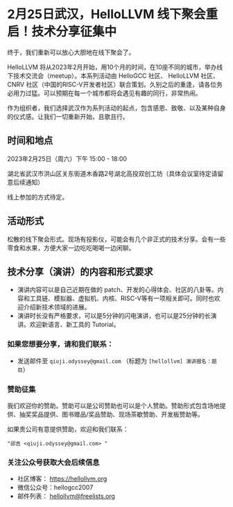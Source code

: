 # 2月25日武汉，HelloLLVM 线下聚会重启！技术分享征集中

终于，我们重新可以放心大胆地在线下聚会了。

HelloLLVM 将从2023年2月开始，用10个月的时间，在10座不同的城市，举办线下技术交流会（meetup）。本系列活动由 HelloGCC 社区、 HelloLLVM 社区、CNRV 社区（中国的RISC-V开发者社区）联合策划。久别之后的重逢，请各位务必用力过猛。可以预期在每一个城市都将会遇见有趣的同行，非常热闹。

作为组织者，我们选择武汉作为系列活动的起点，包含感恩、致敬、以及某种自身的仪式感。让我们一切重新开始，且歌且行。

## 时间和地点

2023年2月25日（周六）下午 15:00 - 18:00

湖北省武汉市洪山区关东街道木香路2号湖北高投双创工坊（具体会议室待定请留意后续通知）

线上参加的方式待定。

## 活动形式

松散的线下聚会形式。现场有投影仪，可能会有几个非正式的技术分享。会有一些零食和水果，方便大家一边吃吃喝喝一边闲聊。

## 技术分享（演讲）的内容和形式要求

- 演讲内容可以是自己近期在做的 patch、开发的心得体会、社区的八卦等。内容和工具链、模拟器、虚拟机、内核、RISC-V等有一项相关即可。同时也欢迎介绍新技术领域的进展。
- 演讲时长没有严格要求，可以是5分钟的闪电演讲，也可以是25分钟的长演讲。欢迎新语言、新工具的 Tutorial。

### 如果您想要分享，请和我们联系：

- 发送邮件至 `qiuji.odyssey@gmail.com` （标题为 `[hellollvm] 演讲报名：题目`）

### 赞助征集

我们欢迎你的赞助。赞助可以是公司赞助也可以是个人赞助。赞助形式包含场地提供、抽奖奖品提供、图书赠品/奖品赞助、现场茶歇赞助、开发板赞助等。

如果贵公司有意提供赞助，欢迎和我们联系：  

`"邱吉 <qiuji.odyssey@gmail.com> "`

### 关注公众号获取大会后续信息

- 社区博客： https://hellollvm.org
- 微信公众号：hellogcc2007
- 邮件列表： hellollvm@freelists.org

